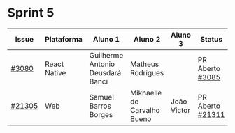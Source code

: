 # Sprint 5

| Issue                                                                      | Plataforma   | Aluno 1                          | Aluno 2                     | Aluno 3     | Status                                                                             |
| -------------------------------------------------------------------------- | ------------ | -------------------------------- | --------------------------- | ----------- | ---------------------------------------------------------------------------------- |
| [#3080](https://github.com/RocketChat/Rocket.Chat.ReactNative/issues/3080) | React Native | Guilherme Antonio Deusdará Banci | Matheus Rodrigues           |             | PR Aberto [#3085](https://github.com/RocketChat/Rocket.Chat.ReactNative/pull/3085) |
| [#21305](https://github.com/RocketChat/Rocket.Chat/issues/21305)           | Web          | Samuel Barros Borges             | Mikhaelle de Carvalho Bueno | João Victor | PR Aberto [#21311](https://github.com/RocketChat/Rocket.Chat/pull/21311)           |
